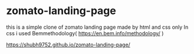 # zomato-landing-page

this is a simple clone of zomato landing page made by html and css only
In css i used Bemmethodology( https://en.bem.info/methodology/ )

https://shubh9752.github.io/zomato-landing-page/
